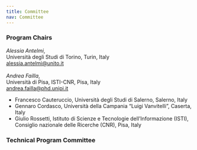 ```yaml
---
title: Committee
nav: Committee
---
```



### Program Chairs
*Alessia Antelmi*,<br>
Università degli Studi di Torino, Turin, Italy<br>
<a href="mailto:alessia.antelmi@unito.it">alessia.antelmi@unito.it</a>
<br>
<br>
*Andrea Failla*, <br>
Università di Pisa, ISTI-CNR, Pisa, Italy<br>
<a href="mailto:andrea.failla@phd.unipi.it">andrea.failla@phd.unipi.it<a>

- Francesco Cauteruccio, Università degli Studi di Salerno, Salerno, Italy
- Gennaro Cordasco, Università della Campania “Luigi Vanvitelli”, Caserta, Italy
- Giulio Rossetti, Istituto di Scienze e Tecnologie dell’Informazione (ISTI), Consiglio nazionale delle Ricerche (CNR), Pisa, Italy



### Technical Program Committee
